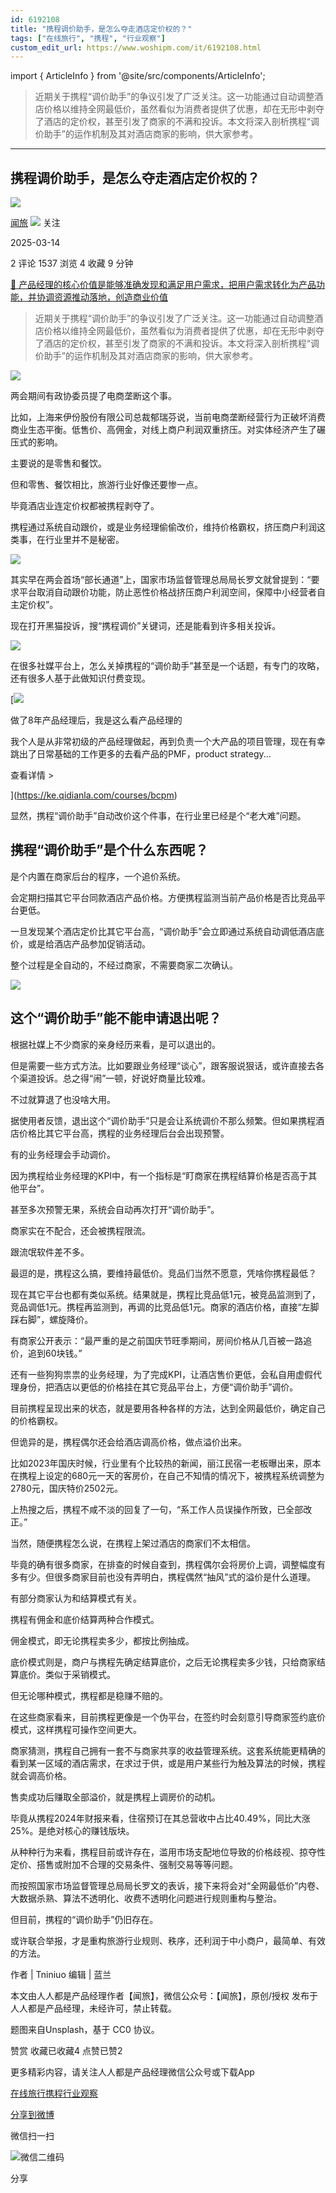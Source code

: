 ```yaml
---
id: 6192108
title: "携程调价助手，是怎么夺走酒店定价权的？"
tags: ["在线旅行", "携程", "行业观察"]
custom_edit_url: https://www.woshipm.com/it/6192108.html
---
```

import { ArticleInfo } from '@site/src/components/ArticleInfo';

<ArticleInfo
    author="闻旅"
    authorLink="https://www.woshipm.com/u/1236108"
    published="2025-03-14"
    views={1537}
    comments={2}
    collects={4}
/>

> 近期关于携程“调价助手”的争议引发了广泛关注。这一功能通过自动调整酒店价格以维持全网最低价，虽然看似为消费者提供了优惠，却在无形中剥夺了酒店的定价权，甚至引发了商家的不满和投诉。本文将深入剖析携程“调价助手”的运作机制及其对酒店商家的影响，供大家参考。

---

## 携程调价助手，是怎么夺走酒店定价权的？

[![](https://static.woshipm.com/view/woshipm_api_def_20230711104042_3307.png?imageView2/1/w/72/h/72/q/100)](https://www.woshipm.com/u/1236108)

[闻旅](https://www.woshipm.com/u/1236108) ![](https://static.woshipm.com/tag/1122_1@2x.png) 关注

2025-03-14

2 评论 1537 浏览 4 收藏 9 分钟

[🔗 产品经理的核心价值是能够准确发现和满足用户需求，把用户需求转化为产品功能，并协调资源推动落地，创造商业价值](https://ke.qidianla.com/courses/90pm)

> 近期关于携程“调价助手”的争议引发了广泛关注。这一功能通过自动调整酒店价格以维持全网最低价，虽然看似为消费者提供了优惠，却在无形中剥夺了酒店的定价权，甚至引发了商家的不满和投诉。本文将深入剖析携程“调价助手”的运作机制及其对酒店商家的影响，供大家参考。

![](https://image.woshipm.com/2025/02/26/a01068d6-f416-11ef-8a16-00163e09d72f.png)

两会期间有政协委员提了电商垄断这个事。

比如，上海来伊份股份有限公司总裁郁瑞芬说，当前电商垄断经营行为正破坏消费商业生态平衡。低售价、高佣金，对线上商户利润双重挤压。对实体经济产生了碾压式的影响。

主要说的是零售和餐饮。

但和零售、餐饮相比，旅游行业好像还要惨一点。

毕竟酒店业连定价权都被携程剥夺了。

携程通过系统自动跟价，或是业务经理偷偷改价，维持价格霸权，挤压商户利润这类事，在行业里并不是秘密。

![](https://image.woshipm.com/2025/03/10/f74dd6b0-fd99-11ef-bc4f-00163e09d72f.png)

其实早在两会首场“部长通道”上，国家市场监督管理总局局长罗文就曾提到：“要求平台取消自动跟价功能，防止恶性价格战挤压商户利润空间，保障中小经营者自主定价权”。

现在打开黑猫投诉，搜“携程调价”关键词，还是能看到许多相关投诉。

![](https://image.woshipm.com/2025/03/10/f7f385ba-fd99-11ef-bc4f-00163e09d72f.jpg)

在很多社媒平台上，怎么关掉携程的“调价助手”甚至是一个话题，有专门的攻略，还有很多人基于此做知识付费变现。

[![](https://image.woshipm.com/2023/08/02/bf59b8ba-30e4-11ee-88e7-00163e0b5ff3.png)

做了8年产品经理后，我是这么看产品经理的

我个人是从非常初级的产品经理做起，再到负责一个大产品的项目管理，现在有幸跳出了日常基础的工作更多的去看产品的PMF，product strategy...

查看详情 >

](https://ke.qidianla.com/courses/bcpm)

显然，携程“调价助手”自动改价这个件事，在行业里已经是个“老大难”问题。

## 携程“调价助手”是个什么东西呢？

是个内置在商家后台的程序，一个追价系统。

会定期扫描其它平台同款酒店产品价格。方便携程监测当前产品价格是否比竞品平台更低。

一旦发现某个酒店定价比其它平台高，“调价助手”会立即通过系统自动调低酒店底价，或是给酒店产品参加促销活动。

整个过程是全自动的，不经过商家，不需要商家二次确认。

![](https://image.woshipm.com/2025/03/10/f8ac3948-fd99-11ef-bc4f-00163e09d72f.png)

## 这个“调价助手”能不能申请退出呢？

根据社媒上不少商家的亲身经历来看，是可以退出的。

但是需要一些方式方法。比如要跟业务经理“谈心”，跟客服说狠话，或许直接去各个渠道投诉。总之得“闹”一顿，好说好商量比较难。

不过就算退了也没啥大用。

据使用者反馈，退出这个“调价助手”只是会让系统调价不那么频繁。但如果携程酒店价格比其它平台高，携程的业务经理后台会出现预警。

有的业务经理会手动调价。

因为携程给业务经理的KPI中，有一个指标是“盯商家在携程结算价格是否高于其他平台”。

甚至多次预警无果，系统会自动再次打开“调价助手”。

商家实在不配合，还会被携程限流。

跟流氓软件差不多。

最逗的是，携程这么搞，要维持最低价。竞品们当然不愿意，凭啥你携程最低？

现在其它平台也都有类似系统。结果就是，携程比竞品低1元，被竞品监测到了，竞品调低1元。携程再监测到，再调的比竞品低1元。商家的酒店价格，直接“左脚踩右脚”，螺旋降价。

有商家公开表示：“最严重的是之前国庆节旺季期间，房间价格从几百被一路追价，追到60块钱。”

还有一些狗狗祟祟的业务经理，为了完成KPI，让酒店售价更低，会私自用虚假代理身份，把酒店以更低的价格挂在其它竞品平台上，方便“调价助手”调价。

目前携程呈现出来的状态，就是要用各种各样的方法，达到全网最低价，确定自己的价格霸权。

但诡异的是，携程偶尔还会给酒店调高价格，做点溢价出来。

比如2023年国庆时候，行业里有个比较热的新闻，丽江民宿一老板曝出来，原本在携程上设定的680元一天的客房价，在自己不知情的情况下，被携程系统调整为2780元，国庆特价2502元。

上热搜之后，携程不咸不淡的回复了一句，“系工作人员误操作所致，已全部改正。”

当然，随便携程怎么说，在携程上架过酒店的商家们不太相信。

毕竟的确有很多商家，在排查的时候自查到，携程偶尔会将房价上调，调整幅度有多有少。但很多商家目前也没有弄明白，携程偶然“抽风”式的溢价是什么道理。

有部分商家认为和结算模式有关。

携程有佣金和底价结算两种合作模式。

佣金模式，即无论携程卖多少，都按比例抽成。

底价模式则是，商户与携程先确定结算底价，之后无论携程卖多少钱，只给商家结算底价。类似于采销模式。

但无论哪种模式，携程都是稳赚不赔的。

在这些商家看来，目前携程更像是一个伪平台，在签约时会刻意引导商家签约底价模式，这样携程可操作空间更大。

商家猜测，携程自己拥有一套不与商家共享的收益管理系统。这套系统能更精确的看到某一区域的酒店需求，在求过于供，或是用户某些行为触及算法的时候，携程就会调高价格。

售卖成功后赚取全部溢价，就是携程上调房价的动机。

毕竟从携程2024年财报来看，住宿预订在其总营收中占比40.49%，同比大涨25%。是绝对核心的赚钱版块。

从种种行为来看，携程目前或许存在，滥用市场支配地位导致的价格歧视、掠夺性定价、搭售或附加不合理的交易条件、强制交易等等问题。

而按照国家市场监督管理总局局长罗文的表诉，接下来将会对“全网最低价”内卷、大数据杀熟、算法不透明化、收费不透明化问题进行规则重构与整治。

但目前，携程的“调价助手”仍旧存在。

或许联合举报，才是重构旅游行业规则、秩序，还利润于中小商户，最简单、有效的方法。

作者 | Tniniuo 编辑 | 蓝兰

本文由人人都是产品经理作者【闻旅】，微信公众号：【闻旅】，原创/授权 发布于人人都是产品经理，未经许可，禁止转载。

题图来自Unsplash，基于 CC0 协议。

赞赏 收藏已收藏4 点赞已赞2

更多精彩内容，请关注人人都是产品经理微信公众号或下载App

[在线旅行](https://www.woshipm.com/tag/%e5%9c%a8%e7%ba%bf%e6%97%85%e8%a1%8c)[携程](https://www.woshipm.com/tag/%e6%90%ba%e7%a8%8b)[行业观察](https://www.woshipm.com/tag/%e8%a1%8c%e4%b8%9a%e8%a7%82%e5%af%9f)

[分享到微博](https://service.weibo.com/share/share.php?appkey=2775287854&title=携程调价助手，是怎么夺走酒店定价权的？&url=https://www.woshipm.com/it/6192108.html&pic=https://image.woshipm.com/2025/02/26/a01068d6-f416-11ef-8a16-00163e09d72f.png)

微信扫一扫

![微信二维码](https://api.pwmqr.com/qrcode/create/?url=https://www.woshipm.com/it/6192108.html)

分享